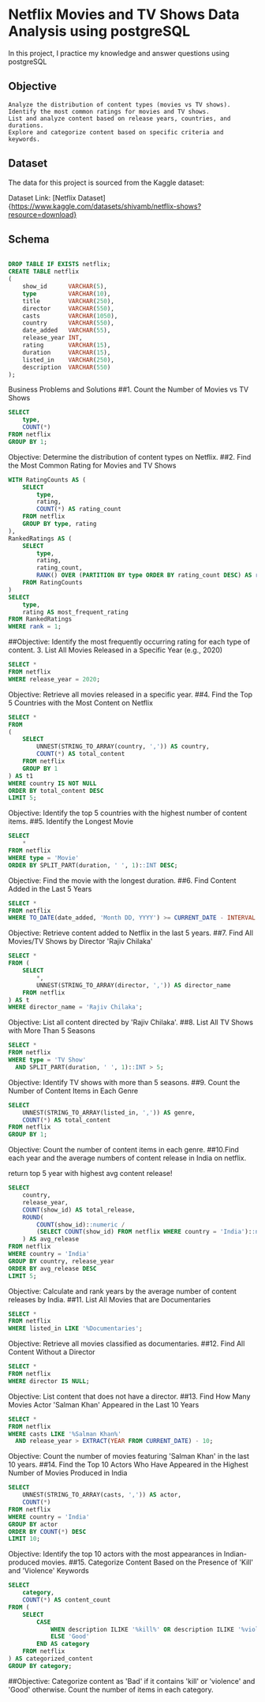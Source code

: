 # Netflix Movies and TV Shows Data Analysis using postgreSQL 

In this project, I practice my knowledge and answer questions using postgreSQL

## Objective 
 
    Analyze the distribution of content types (movies vs TV shows).
    Identify the most common ratings for movies and TV shows.
    List and analyze content based on release years, countries, and durations.
    Explore and categorize content based on specific criteria and keywords.

## Dataset

The data for this project is sourced from the Kaggle dataset:

Dataset Link: [Netflix Dataset]{https://www.kaggle.com/datasets/shivamb/netflix-shows?resource=download}

## Schema

```sql 

DROP TABLE IF EXISTS netflix;
CREATE TABLE netflix
(
    show_id      VARCHAR(5),
    type         VARCHAR(10),
    title        VARCHAR(250),
    director     VARCHAR(550),
    casts        VARCHAR(1050),
    country      VARCHAR(550),
    date_added   VARCHAR(55),
    release_year INT,
    rating       VARCHAR(15),
    duration     VARCHAR(15),
    listed_in    VARCHAR(250),
    description  VARCHAR(550)
);
```

Business Problems and Solutions
##1. Count the Number of Movies vs TV Shows
```sql
SELECT 
    type,
    COUNT(*)
FROM netflix
GROUP BY 1;
```
Objective: Determine the distribution of content types on Netflix.
##2. Find the Most Common Rating for Movies and TV Shows
```sql
WITH RatingCounts AS (
    SELECT 
        type,
        rating,
        COUNT(*) AS rating_count
    FROM netflix
    GROUP BY type, rating
),
RankedRatings AS (
    SELECT 
        type,
        rating,
        rating_count,
        RANK() OVER (PARTITION BY type ORDER BY rating_count DESC) AS rank
    FROM RatingCounts
)
SELECT 
    type,
    rating AS most_frequent_rating
FROM RankedRatings
WHERE rank = 1;
```
##Objective: Identify the most frequently occurring rating for each type of content.
3. List All Movies Released in a Specific Year (e.g., 2020)
```sql
SELECT * 
FROM netflix
WHERE release_year = 2020;
```
Objective: Retrieve all movies released in a specific year.
##4. Find the Top 5 Countries with the Most Content on Netflix
```sql
SELECT * 
FROM
(
    SELECT 
        UNNEST(STRING_TO_ARRAY(country, ',')) AS country,
        COUNT(*) AS total_content
    FROM netflix
    GROUP BY 1
) AS t1
WHERE country IS NOT NULL
ORDER BY total_content DESC
LIMIT 5;
```
Objective: Identify the top 5 countries with the highest number of content items.
##5. Identify the Longest Movie
```sql
SELECT 
    *
FROM netflix
WHERE type = 'Movie'
ORDER BY SPLIT_PART(duration, ' ', 1)::INT DESC;
```
Objective: Find the movie with the longest duration.
##6. Find Content Added in the Last 5 Years
```sql
SELECT *
FROM netflix
WHERE TO_DATE(date_added, 'Month DD, YYYY') >= CURRENT_DATE - INTERVAL '5 years';
```
Objective: Retrieve content added to Netflix in the last 5 years.
##7. Find All Movies/TV Shows by Director 'Rajiv Chilaka'
```sql
SELECT *
FROM (
    SELECT 
        *,
        UNNEST(STRING_TO_ARRAY(director, ',')) AS director_name
    FROM netflix
) AS t
WHERE director_name = 'Rajiv Chilaka';
```
Objective: List all content directed by 'Rajiv Chilaka'.
##8. List All TV Shows with More Than 5 Seasons
```sql
SELECT *
FROM netflix
WHERE type = 'TV Show'
  AND SPLIT_PART(duration, ' ', 1)::INT > 5;
```
Objective: Identify TV shows with more than 5 seasons.
##9. Count the Number of Content Items in Each Genre
```sql
SELECT 
    UNNEST(STRING_TO_ARRAY(listed_in, ',')) AS genre,
    COUNT(*) AS total_content
FROM netflix
GROUP BY 1;
```
Objective: Count the number of content items in each genre.
##10.Find each year and the average numbers of content release in India on netflix.

return top 5 year with highest avg content release!
```sql
SELECT 
    country,
    release_year,
    COUNT(show_id) AS total_release,
    ROUND(
        COUNT(show_id)::numeric /
        (SELECT COUNT(show_id) FROM netflix WHERE country = 'India')::numeric * 100, 2
    ) AS avg_release
FROM netflix
WHERE country = 'India'
GROUP BY country, release_year
ORDER BY avg_release DESC
LIMIT 5;
```
Objective: Calculate and rank years by the average number of content releases by India.
##11. List All Movies that are Documentaries
```sql
SELECT * 
FROM netflix
WHERE listed_in LIKE '%Documentaries';
```
Objective: Retrieve all movies classified as documentaries.
##12. Find All Content Without a Director
```sql
SELECT * 
FROM netflix
WHERE director IS NULL;
```
Objective: List content that does not have a director.
##13. Find How Many Movies Actor 'Salman Khan' Appeared in the Last 10 Years
```sql
SELECT * 
FROM netflix
WHERE casts LIKE '%Salman Khan%'
  AND release_year > EXTRACT(YEAR FROM CURRENT_DATE) - 10;
```
Objective: Count the number of movies featuring 'Salman Khan' in the last 10 years.
##14. Find the Top 10 Actors Who Have Appeared in the Highest Number of Movies Produced in India
```sql
SELECT 
    UNNEST(STRING_TO_ARRAY(casts, ',')) AS actor,
    COUNT(*)
FROM netflix
WHERE country = 'India'
GROUP BY actor
ORDER BY COUNT(*) DESC
LIMIT 10;
```
Objective: Identify the top 10 actors with the most appearances in Indian-produced movies.
##15. Categorize Content Based on the Presence of 'Kill' and 'Violence' Keywords
```sql
SELECT 
    category,
    COUNT(*) AS content_count
FROM (
    SELECT 
        CASE 
            WHEN description ILIKE '%kill%' OR description ILIKE '%violence%' THEN 'Bad'
            ELSE 'Good'
        END AS category
    FROM netflix
) AS categorized_content
GROUP BY category;
```
##Objective: Categorize content as 'Bad' if it contains 'kill' or 'violence' and 'Good' otherwise. Count the number of items in each category.


